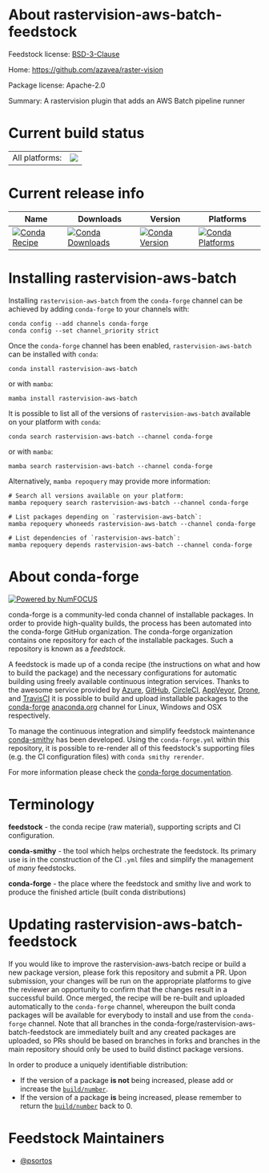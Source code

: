 About rastervision-aws-batch-feedstock
======================================

Feedstock license: [BSD-3-Clause](https://github.com/conda-forge/rastervision-aws-batch-feedstock/blob/main/LICENSE.txt)

Home: https://github.com/azavea/raster-vision

Package license: Apache-2.0

Summary: A rastervision plugin that adds an AWS Batch pipeline runner

Current build status
====================


<table><tr><td>All platforms:</td>
    <td>
      <a href="https://dev.azure.com/conda-forge/feedstock-builds/_build/latest?definitionId=14550&branchName=main">
        <img src="https://dev.azure.com/conda-forge/feedstock-builds/_apis/build/status/rastervision-aws-batch-feedstock?branchName=main">
      </a>
    </td>
  </tr>
</table>

Current release info
====================

| Name | Downloads | Version | Platforms |
| --- | --- | --- | --- |
| [![Conda Recipe](https://img.shields.io/badge/recipe-rastervision--aws--batch-green.svg)](https://anaconda.org/conda-forge/rastervision-aws-batch) | [![Conda Downloads](https://img.shields.io/conda/dn/conda-forge/rastervision-aws-batch.svg)](https://anaconda.org/conda-forge/rastervision-aws-batch) | [![Conda Version](https://img.shields.io/conda/vn/conda-forge/rastervision-aws-batch.svg)](https://anaconda.org/conda-forge/rastervision-aws-batch) | [![Conda Platforms](https://img.shields.io/conda/pn/conda-forge/rastervision-aws-batch.svg)](https://anaconda.org/conda-forge/rastervision-aws-batch) |

Installing rastervision-aws-batch
=================================

Installing `rastervision-aws-batch` from the `conda-forge` channel can be achieved by adding `conda-forge` to your channels with:

```
conda config --add channels conda-forge
conda config --set channel_priority strict
```

Once the `conda-forge` channel has been enabled, `rastervision-aws-batch` can be installed with `conda`:

```
conda install rastervision-aws-batch
```

or with `mamba`:

```
mamba install rastervision-aws-batch
```

It is possible to list all of the versions of `rastervision-aws-batch` available on your platform with `conda`:

```
conda search rastervision-aws-batch --channel conda-forge
```

or with `mamba`:

```
mamba search rastervision-aws-batch --channel conda-forge
```

Alternatively, `mamba repoquery` may provide more information:

```
# Search all versions available on your platform:
mamba repoquery search rastervision-aws-batch --channel conda-forge

# List packages depending on `rastervision-aws-batch`:
mamba repoquery whoneeds rastervision-aws-batch --channel conda-forge

# List dependencies of `rastervision-aws-batch`:
mamba repoquery depends rastervision-aws-batch --channel conda-forge
```


About conda-forge
=================

[![Powered by
NumFOCUS](https://img.shields.io/badge/powered%20by-NumFOCUS-orange.svg?style=flat&colorA=E1523D&colorB=007D8A)](https://numfocus.org)

conda-forge is a community-led conda channel of installable packages.
In order to provide high-quality builds, the process has been automated into the
conda-forge GitHub organization. The conda-forge organization contains one repository
for each of the installable packages. Such a repository is known as a *feedstock*.

A feedstock is made up of a conda recipe (the instructions on what and how to build
the package) and the necessary configurations for automatic building using freely
available continuous integration services. Thanks to the awesome service provided by
[Azure](https://azure.microsoft.com/en-us/services/devops/), [GitHub](https://github.com/),
[CircleCI](https://circleci.com/), [AppVeyor](https://www.appveyor.com/),
[Drone](https://cloud.drone.io/welcome), and [TravisCI](https://travis-ci.com/)
it is possible to build and upload installable packages to the
[conda-forge](https://anaconda.org/conda-forge) [anaconda.org](https://anaconda.org/)
channel for Linux, Windows and OSX respectively.

To manage the continuous integration and simplify feedstock maintenance
[conda-smithy](https://github.com/conda-forge/conda-smithy) has been developed.
Using the ``conda-forge.yml`` within this repository, it is possible to re-render all of
this feedstock's supporting files (e.g. the CI configuration files) with ``conda smithy rerender``.

For more information please check the [conda-forge documentation](https://conda-forge.org/docs/).

Terminology
===========

**feedstock** - the conda recipe (raw material), supporting scripts and CI configuration.

**conda-smithy** - the tool which helps orchestrate the feedstock.
                   Its primary use is in the construction of the CI ``.yml`` files
                   and simplify the management of *many* feedstocks.

**conda-forge** - the place where the feedstock and smithy live and work to
                  produce the finished article (built conda distributions)


Updating rastervision-aws-batch-feedstock
=========================================

If you would like to improve the rastervision-aws-batch recipe or build a new
package version, please fork this repository and submit a PR. Upon submission,
your changes will be run on the appropriate platforms to give the reviewer an
opportunity to confirm that the changes result in a successful build. Once
merged, the recipe will be re-built and uploaded automatically to the
`conda-forge` channel, whereupon the built conda packages will be available for
everybody to install and use from the `conda-forge` channel.
Note that all branches in the conda-forge/rastervision-aws-batch-feedstock are
immediately built and any created packages are uploaded, so PRs should be based
on branches in forks and branches in the main repository should only be used to
build distinct package versions.

In order to produce a uniquely identifiable distribution:
 * If the version of a package **is not** being increased, please add or increase
   the [``build/number``](https://docs.conda.io/projects/conda-build/en/latest/resources/define-metadata.html#build-number-and-string).
 * If the version of a package **is** being increased, please remember to return
   the [``build/number``](https://docs.conda.io/projects/conda-build/en/latest/resources/define-metadata.html#build-number-and-string)
   back to 0.

Feedstock Maintainers
=====================

* [@psortos](https://github.com/psortos/)

